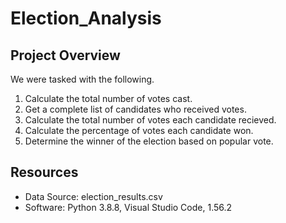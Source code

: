 # Election_Analysis

## Project Overview

We were tasked with the following.

1. Calculate the total number of votes cast.
2. Get a complete list of candidates who received votes.
3. Calculate the total number of votes each candidate recieved. 
4. Calculate the percentage of votes each candidate won.
5. Determine the winner of the election based on popular vote.

## Resources
- Data Source: election_results.csv
- Software: Python 3.8.8, Visual Studio Code, 1.56.2